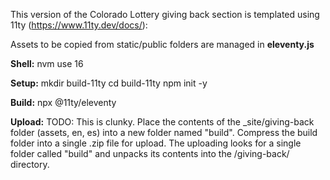 This version of the Colorado Lottery giving back section is templated using 11ty (https://www.11ty.dev/docs/):

Assets to be copied from static/public folders are managed in **eleventy.js**

**Shell:**
nvm use 16

**Setup:**
mkdir build-11ty
cd build-11ty
npm init -y

**Build:**
npx @11ty/eleventy

**Upload:**
TODO: This is clunky.
Place the contents of the _site/giving-back folder (assets, en, es) into a new folder named "build". Compress the build folder into a single .zip file for upload. The uploading looks for a single folder called "build" and unpacks its contents into the /giving-back/ directory.